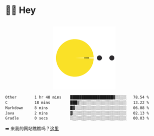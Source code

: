 
# 👋🏻 Hey
<div align="center">
	<br>
	<img src="https://raw.githubusercontent.com/Aniket965/Aniket965/master/pacman.svg?sanitize=true" width="200" height="200">
	<br>
</div>

<!--START_SECTION:waka-->

```txt
Other        1 hr 48 mins    ███████████████████▓░░░░░   78.54 %
C            18 mins         ███▒░░░░░░░░░░░░░░░░░░░░░   13.22 %
Markdown     8 mins          █▓░░░░░░░░░░░░░░░░░░░░░░░   06.08 %
Java         2 mins          ▓░░░░░░░░░░░░░░░░░░░░░░░░   02.13 %
Gradle       0 secs          ░░░░░░░░░░░░░░░░░░░░░░░░░   00.03 %
```

<!--END_SECTION:waka-->

 ➡️  来我的网站瞧瞧吗？[这里](https://www.shaolongfei.com)
